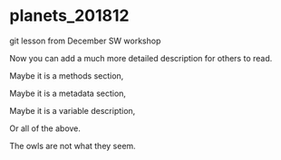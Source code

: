 # planets_201812
git lesson from December SW workshop

Now you can add a much more detailed description for others to read.

Maybe it is a methods section, 

Maybe it is a metadata section,

Maybe it is a variable description,

Or all of the above.

The owls are not what they seem.

